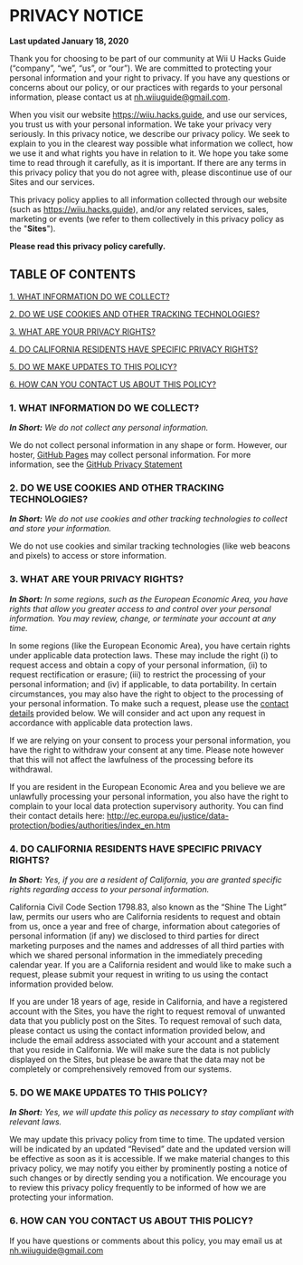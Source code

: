 # PRIVACY NOTICE

**Last updated January 18, 2020**


Thank you for choosing to be part of our community at Wii U Hacks Guide (“company”, “we”, “us”, or “our”). We are committed to protecting your personal information and your right to privacy. If you have any questions or concerns about our policy, or our practices with regards to your personal information, please contact us at nh.wiiuguide@gmail.com.

When you visit our website https://wiiu.hacks.guide, and use our services, you trust us with your personal information. We take your privacy very seriously. In this privacy notice, we describe our privacy policy. We seek to explain to you in the clearest way possible what information we collect, how we use it and what rights you have in relation to it. We hope you take some time to read through it carefully, as it is important. If there are any terms in this privacy policy that you do not agree with, please discontinue use of our Sites and our services.

This privacy policy applies to all information collected through our website (such as https://wiiu.hacks.guide), and/or any related services, sales, marketing or events (we refer to them collectively in this privacy policy as the "**Sites**").

**Please read this privacy policy carefully.**


## TABLE OF CONTENTS

[1. WHAT INFORMATION DO WE COLLECT?](#1-what-information-do-we-collect)

[2. DO WE USE COOKIES AND OTHER TRACKING TECHNOLOGIES?](#2-do-we-use-cookies-and-other-tracking-technologies)

[3. WHAT ARE YOUR PRIVACY RIGHTS?](#3-what-are-your-privacy-rights)

[4. DO CALIFORNIA RESIDENTS HAVE SPECIFIC PRIVACY RIGHTS?](#4-do-california-residents-have-specific-privacy-rights)

[5. DO WE MAKE UPDATES TO THIS POLICY?](#5-do-we-make-updates-to-this-policy)

[6. HOW CAN YOU CONTACT US ABOUT THIS POLICY?](#6-how-can-you-contact-us-about-this-policy)


### 1. WHAT INFORMATION DO WE COLLECT?

***In Short:*** *We do not collect any personal information.*

We do not collect personal information in any shape or form. However, our hoster, [GitHub Pages](https://pages.github.com/) may collect personal information. For more information, see the [GitHub Privacy Statement](https://help.github.com/en/github/site-policy/github-privacy-statement)


### 2. DO WE USE COOKIES AND OTHER TRACKING TECHNOLOGIES?

***In Short:*** *We do not use cookies and other tracking technologies to collect and store your information.*

We do not use cookies and similar tracking technologies (like web beacons and pixels) to access or store information.


### 3. WHAT ARE YOUR PRIVACY RIGHTS?

***In Short:*** *In some regions, such as the European Economic Area, you have rights that allow you greater access to and control over your personal information. You may review, change, or terminate your account at any time.*

In some regions (like the European Economic Area), you have certain rights under applicable data protection laws. These may include the right (i) to request access and obtain a copy of your personal information, (ii) to request rectification or erasure; (iii) to restrict the processing of your personal information; and (iv) if applicable, to data portability. In certain circumstances, you may also have the right to object to the processing of your personal information. To make such a request, please use the [contact details](privacy-policy?id=_6-how-can-you-contact-us-about-this-policy) provided below. We will consider and act upon any request in accordance with applicable data protection laws.

If we are relying on your consent to process your personal information, you have the right to withdraw your consent at any time. Please note however that this will not affect the lawfulness of the processing before its withdrawal.

If you are resident in the European Economic Area and you believe we are unlawfully processing your personal information, you also have the right to complain to your local data protection supervisory authority. You can find their contact details here: http://ec.europa.eu/justice/data-protection/bodies/authorities/index_en.htm


### 4. DO CALIFORNIA RESIDENTS HAVE SPECIFIC PRIVACY RIGHTS?

***In Short:*** *Yes, if you are a resident of California, you are granted specific rights regarding access to your personal information.*

California Civil Code Section 1798.83, also known as the “Shine The Light” law, permits our users who are California residents to request and obtain from us, once a year and free of charge, information about categories of personal information (if any) we disclosed to third parties for direct marketing purposes and the names and addresses of all third parties with which we shared personal information in the immediately preceding calendar year. If you are a California resident and would like to make such a request, please submit your request in writing to us using the contact information provided below.

If you are under 18 years of age, reside in California, and have a registered account with the Sites, you have the right to request removal of unwanted data that you publicly post on the Sites. To request removal of such data, please contact us using the contact information provided below, and include the email address associated with your account and a statement that you reside in California. We will make sure the data is not publicly displayed on the Sites, but please be aware that the data may not be completely or comprehensively removed from our systems.


### 5. DO WE MAKE UPDATES TO THIS POLICY?

***In Short:*** *Yes, we will update this policy as necessary to stay compliant with relevant laws.*

We may update this privacy policy from time to time. The updated version will be indicated by an updated “Revised” date and the updated version will be effective as soon as it is accessible. If we make material changes to this privacy policy, we may notify you either by prominently posting a notice of such changes or by directly sending you a notification. We encourage you to review this privacy policy frequently to be informed of how we are protecting your information.


### 6. HOW CAN YOU CONTACT US ABOUT THIS POLICY?

If you have questions or comments about this policy, you may email us at nh.wiiuguide@gmail.com
